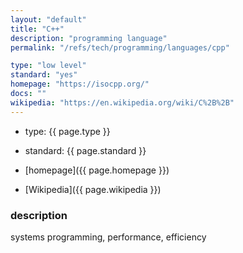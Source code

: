 ```yaml
---
layout: "default"
title: "C++"
description: "programming language"
permalink: "/refs/tech/programming/languages/cpp"

type: "low level"
standard: "yes"
homepage: "https://isocpp.org/"
docs: ""
wikipedia: "https://en.wikipedia.org/wiki/C%2B%2B"
---
```


- type: {{ page.type }}
- standard: {{ page.standard }}
- [homepage]({{ page.homepage }})

- [Wikipedia]({{ page.wikipedia }})

### description

systems programming, performance, efficiency

